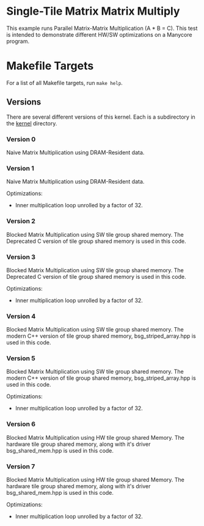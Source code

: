 # Single-Tile Matrix Matrix Multiply

This example runs Parallel Matrix-Matrix Multiplication (A * B = C).
This test is intended to demonstrate different HW/SW optimizations on
a Manycore program.

# Makefile Targets

For a list of all Makefile targets, run `make help`.

## Versions

There are several different versions of this kernel. Each is a subdirectory in
the [kernel](kernel) directory.

### Version 0
Naive Matrix Multiplication using DRAM-Resident data.

### Version 1
Naive Matrix Multiplication using DRAM-Resident data.

Optimizations:
  - Inner multiplication loop unrolled by a factor of 32.

### Version 2
Blocked Matrix Multiplication using SW tile group shared memory.
The Deprecated C version of tile group shared memory is used in this code.

### Version 3
Blocked Matrix Multiplication using SW tile group shared memory.
The Deprecated C version of tile group shared memory is used in this code.

Optimizations:
  - Inner multiplication loop unrolled by a factor of 32.

### Version 4
Blocked Matrix Multiplication using SW tile group shared memory.
The modern C++ version of tile group shared memory, bsg\_striped\_array.hpp 
is used in this code.

### Version 5
Blocked Matrix Multiplication using SW tile group shared memory.
The modern C++ version of tile group shared memory, bsg\_striped\_array.hpp 
is used in this code.

Optimizations:
  - Inner multiplication loop unrolled by a factor of 32.

### Version 6
Blocked Matrix Multiplication using HW tile group shared Memory.
The hardware tile group shared memory, along with it's driver
bsg\_shared\_mem.hpp is used in this code.
 
### Version 7
Blocked Matrix Multiplication using HW tile group shared Memory.
The hardware tile group shared memory, along with it's driver
bsg\_shared\_mem.hpp is used in this code.

Optimizations:
  - Inner multiplication loop unrolled by a factor of 32.


